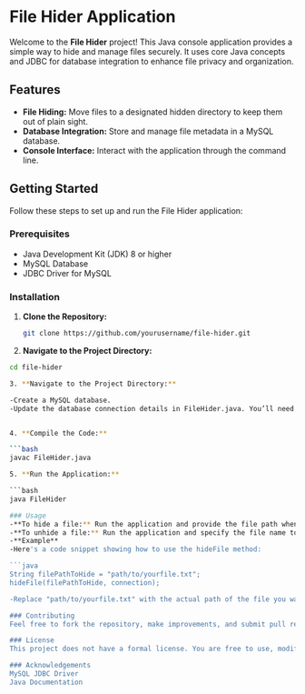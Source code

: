 # File Hider Application

Welcome to the **File Hider** project! This Java console application provides a simple way to hide and manage files securely. It uses core Java concepts and JDBC for database integration to enhance file privacy and organization.

## Features

- **File Hiding:** Move files to a designated hidden directory to keep them out of plain sight.
- **Database Integration:** Store and manage file metadata in a MySQL database.
- **Console Interface:** Interact with the application through the command line.

## Getting Started

Follow these steps to set up and run the File Hider application:

### Prerequisites

- Java Development Kit (JDK) 8 or higher
- MySQL Database
- JDBC Driver for MySQL

### Installation

1. **Clone the Repository:**
   ```bash
   git clone https://github.com/yourusername/file-hider.git
   
2. **Navigate to the Project Directory:**
```bash
cd file-hider

3. **Navigate to the Project Directory:**

-Create a MySQL database.
-Update the database connection details in FileHider.java. You’ll need to replace placeholders with your actual database credentials


4. **Compile the Code:**

```bash
javac FileHider.java

5. **Run the Application:**

```bash
java FileHider

### Usage      
-**To hide a file:** Run the application and provide the file path when prompted. The file will be moved to the hidden_files directory, and its metadata will be stored in the database.
-**To unhide a file:** Run the application and specify the file name to restore it from the hidden directory.
-**Example**
-Here's a code snippet showing how to use the hideFile method:

```java
String filePathToHide = "path/to/yourfile.txt";
hideFile(filePathToHide, connection);

-Replace "path/to/yourfile.txt" with the actual path of the file you want to hide.

### Contributing
Feel free to fork the repository, make improvements, and submit pull requests. If you have suggestions or encounter issues, please open an issue to discuss them.

### License
This project does not have a formal license. You are free to use, modify, and distribute the code as you see fit.

### Acknowledgements
MySQL JDBC Driver
Java Documentation




